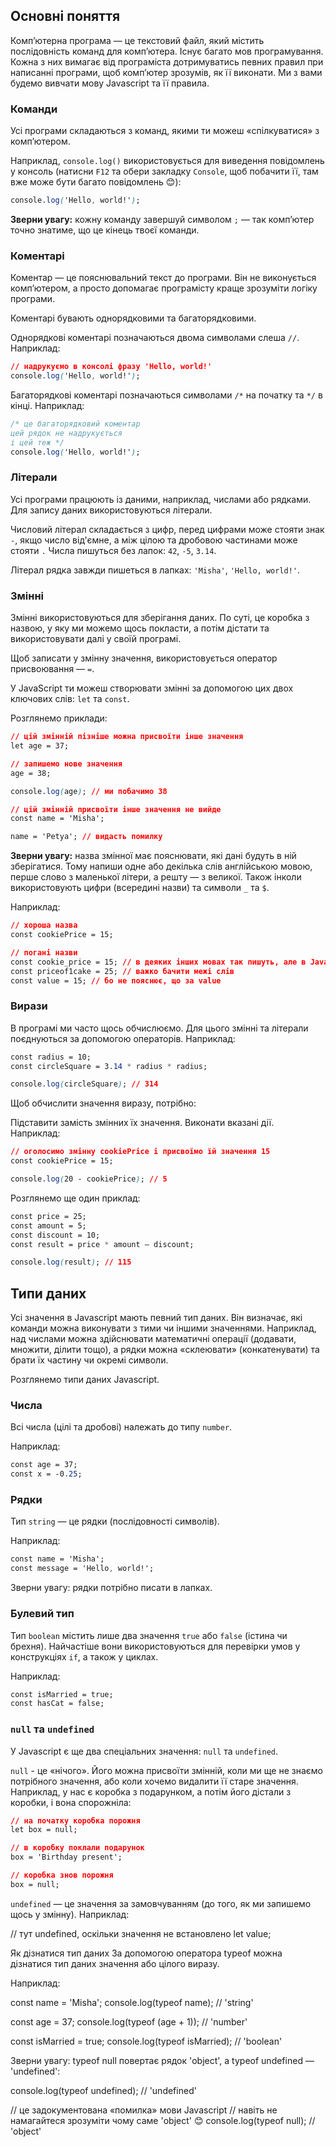 ## Основні поняття

Комп’ютерна програма — це текстовий файл, який містить послідовність команд для комп’ютера. Існує багато мов програмування. Кожна з них вимагає від програміста дотримуватись певних правил при написанні програми, щоб комп’ютер зрозумів, як її виконати. Ми з вами будемо вивчати мову Javascript та її правила.

### Команди

Усі програми складаються з команд, якими ти можеш «спілкуватися» з комп’ютером.

Наприклад, `console.log()` використовується для виведення повідомлень у консоль (натисни `F12` та обери закладку `Console`, щоб побачити її, там вже може бути багато повідомлень 😊):

```css
console.log('Hello, world!');
```

**Зверни увагу:** кожну команду завершуй символом `;` — так комп’ютер точно знатиме, що це кінець твоєї команди.

### Коментарі

Коментар — це пояснювальний текст до програми. Він не виконується комп’ютером, а просто допомагає програмісту краще зрозуміти логіку програми.

Коментарі бувають однорядковими та багаторядковими.

Однорядкові коментарі позначаються двома символами слеша `//`. Наприклад:

```css
// надрукуємо в консолі фразу 'Hello, world!'
console.log('Hello, world!');
```

Багаторядкові коментарі позначаються символами `/*` на початку та `*/` в кінці. Наприклад:

```css
/* це багаторядковий коментар
цей рядок не надрукується
і цей теж */
console.log('Hello, world!');
```

### Літерали

Усі програми працюють із даними, наприклад, числами або рядками. Для запису даних використовуються літерали.

Числовий літерал складається з цифр, перед цифрами може стояти знак `-`, якщо число від'ємне, а між цілою та дробовою частинами може стояти `.` Числа пишуться без лапок: `42`, `-5`, `3.14`.

Літерал рядка завжди пишеться в лапках: `'Misha'`, `'Hello, world!'`.

### Змінні

Змінні використовуються для зберігання даних. По суті, це коробка з назвою, у яку ми можемо щось покласти, а потім дістати та використовувати далі у своїй програмі.

Щоб записати у змінну значення, використовується оператор присвоювання — `=`.

У JavaScript ти можеш створювати змінні за допомогою цих двох ключових слів: `let` та `const`.

Розглянемо приклади:

```css
// цій змінній пізніше можна присвоїти інше значення
let age = 37;

// запишемо нове значення
age = 38;

console.log(age); // ми побачимо 38

// цій змінній присвоїти інше значення не вийде
const name = 'Misha';

name = 'Petya'; // видасть помилку
```

**Зверни увагу:** назва змінної має пояснювати, які дані будуть в ній зберігатися. Тому напиши одне або декілька слів англійською мовою, перше слово з маленької літери, а решту — з великої. Також інколи використовують цифри (всередині назви) та символи `_` та `$`.

Наприклад:

```css
// хороша назва
const cookiePrice = 15;

// погані назви
const cookie_price = 15; // в деяких інших мовах так пишуть, але в Javascript так не прийнято
const priceof1cake = 25; // важко бачити межі слів
const value = 15; // бо не пояснює, що за value
```

### Вирази

В програмі ми часто щось обчислюємо. Для цього змінні та літерали поєднуються за допомогою операторів. Наприклад:

```css
const radius = 10;
const circleSquare = 3.14 * radius * radius;

console.log(circleSquare); // 314
```

Щоб обчислити значення виразу, потрібно:

Підставити замість змінних їх значення.
Виконати вказані дії.
Наприклад:

```css
// оголосимо змінну cookiePrice і присвоїмо їй значення 15
const cookiePrice = 15;

console.log(20 - cookiePrice); // 5
```

Розглянемо ще один приклад:

```css
const price = 25;
const amount = 5;
const discount = 10;
const result = price * amount — discount;

console.log(result); // 115
```

## Типи даних
Усі значення в Javascript мають певний тип даних. Він визначає, які команди можна виконувати з тими чи іншими значеннями. Наприклад, над числами можна здійснювати математичні операції (додавати, множити, ділити тощо), а рядки можна «склеювати» (конкатенувати) та брати їх частину чи окремі символи.

Розглянемо типи даних Javascript.

### Числа
Всі числа (цілі та дробові) належать до типу `number`.

Наприклад:
```css
const age = 37;
const x = -0.25;
```

### Рядки
Тип `string` — це рядки (послідовності символів).

Наприклад:
```css
const name = 'Misha';
const message = 'Hello, world!';
```

Зверни увагу: рядки потрібно писати в лапках.

### Булевий тип
Тип `boolean` містить лише два значення `true` або `false` (істина чи брехня). Найчастіше вони використовуються для перевірки умов у конструкціях `if`, а також у циклах.

Наприклад:
```css
const isMarried = true;
const hasCat = false;
```

###  `null` та `undefined`
У Javascript є ще два спеціальних значення: `null` та `undefined`.

`null` - це «нічого». Його можна присвоїти змінній, коли ми ще не знаємо потрібного значення, або коли хочемо видалити її старе значення. Наприклад, у нас є коробка з подарунком, а потім його дістали з коробки, і вона спорожніла:

```css
// на початку коробка порожня
let box = null;

// в коробку поклали подарунок
box = 'Birthday present';

// коробка знов порожня
box = null;
```

`undefined` — це значення за замовчуванням (до того, як ми запишемо щось у змінну). Наприклад:

// тут undefined, оскільки значення не встановлено
let value;

Як дізнатися тип даних
За допомогою оператора typeof можна дізнатися тип даних значення або цілого виразу.

Наприклад:

const name = 'Misha';
console.log(typeof name); // 'string'

const age = 37;
console.log(typeof (age + 1)); // 'number'

const isMarried = true;
console.log(typeof isMarried); // 'boolean'

Зверни увагу: typeof null повертає рядок 'object', а typeof undefined — 'undefined':

console.log(typeof undefined); // 'undefined'

// це задокументована «помилка» мови Javascript
// навіть не намагайтеся зрозуміти чому саме 'object' 😊
console.log(typeof null); // 'object'
